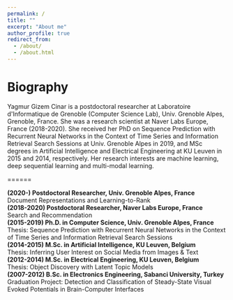 ```yaml
---
permalink: /
title: ""
excerpt: "About me"
author_profile: true
redirect_from: 
  - /about/
  - /about.html
---
```



Biography
======
Yagmur Gizem Cinar is a postdoctoral researcher at Laboratoire d'Informatique de Grenoble (Computer Science Lab), Univ. Grenoble Alpes, Grenoble, France. She was a research scientist at Naver Labs Europe, France (2018-2020). She received her PhD on Sequence Prediction with Recurrent Neural Networks in the Context of Time Series and Information Retrieval Search Sessions at Univ. Grenoble Alpes in 2019, and MSc degrees in Artificial Intelligence and Electrical Engineering at KU Leuven in 2015 and 2014, respectively. Her research interests are machine learning, deep sequential learning and multi-modal learning.


======

**(2020-) Postdoctoral Researcher, Univ. Grenoble Alpes, France**  
        Document Representations and Learning-to-Rank  
**(2018-2020) Postdoctoral Researcher, Naver Labs Europe, France**  
        Search and Recommendation  
**(2015-2019) Ph.D. in Computer Science, Univ. Grenoble Alpes, France**  
        Thesis: Sequence Prediction with Recurrent Neural Networks in the Context of Time
Series and Information Retrieval Search Sessions  
**(2014-2015) M.Sc. in Artificial Intelligence, KU Leuven, Belgium**  
        Thesis: Inferring User Interest on Social Media from Images & Text  
**(2012-2014) M.Sc. in Electrical Engineering, KU Leuven, Belgium**  
        Thesis: Object Discovery with Latent Topic Models  
**(2007-2012) B.Sc. in Electronics Engineering, Sabanci University, Turkey**  
        Graduation Project: Detection and Classification of Steady-State Visual Evoked Potentials in Brain-Computer Interfaces


